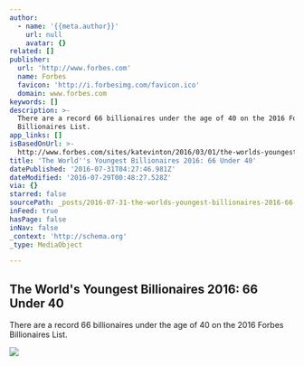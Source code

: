 ```yaml
---
author:
  - name: '{{meta.author}}'
    url: null
    avatar: {}
related: []
publisher:
  url: 'http://www.forbes.com'
  name: Forbes
  favicon: 'http://i.forbesimg.com/favicon.ico'
  domain: www.forbes.com
keywords: []
description: >-
  There are a record 66 billionaires under the age of 40 on the 2016 Forbes
  Billionaires List.
app_links: []
isBasedOnUrl: >-
  http://www.forbes.com/sites/katevinton/2016/03/01/the-worlds-youngest-billionaires-2016-66-under-40/#54df7cbf654b
title: 'The World''s Youngest Billionaires 2016: 66 Under 40'
datePublished: '2016-07-31T04:27:46.981Z'
dateModified: '2016-07-29T00:48:27.528Z'
via: {}
starred: false
sourcePath: _posts/2016-07-31-the-worlds-youngest-billionaires-2016-66-under-40.md
inFeed: true
hasPage: false
inNav: false
_context: 'http://schema.org'
_type: MediaObject

---
```

<article style=""><h1>The World's Youngest Billionaires 2016: 66 Under 40</h1><p>There are a record 66 billionaires under the age of 40 on the 2016 Forbes Billionaires List.</p><img src="http://specials-images.forbesimg.com/imageserve/507917154/640x434.jpg?fit=scale" /></article>